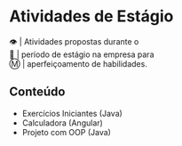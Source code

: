 # Atividades de Estágio
👁️ | Atividades propostas durante o
<br />🐝 | período de estágio na empresa para
<br />:m: | aperfeiçoamento de habilidades.

## Conteúdo
- Exercícios Iniciantes (Java)
- Calculadora (Angular)
- Projeto com OOP (Java)
